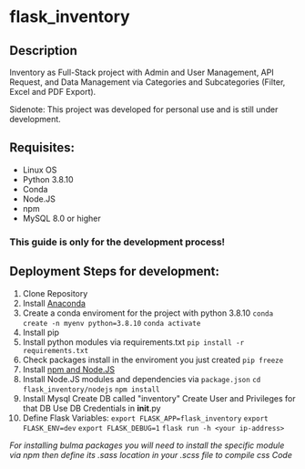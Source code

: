 # flask_inventory

## Description

Inventory as Full-Stack project with Admin and User Management, API Request, and Data Management via Categories and Subcategories (Filter, Excel and PDF Export).

Sidenote: This project was developed for personal use and is still under development.

## Requisites:
* Linux OS
* Python 3.8.10
* Conda
* Node.JS
* npm
* MySQL 8.0 or higher

### This guide is only for the development process!
## Deployment Steps for development:

1. Clone Repository
2. Install [Anaconda](https://docs.continuum.io/free/anaconda/install/linux/) 
3. Create a conda enviroment for the project with python 3.8.10
    `conda create -n myenv python=3.8.10`
    `conda activate`
4. Install pip
5. Install python modules via requirements.txt
    `pip install -r requirements.txt`
6. Check packages install in the enviroment you just created
    `pip freeze`
7. Install [npm and Node.JS](https://www.geeksforgeeks.org/installation-of-node-js-on-linux/)
8. Install Node.JS modules and dependencies via `package.json`
    `cd flask_inventory/nodejs`
    `npm install`
9. Install Mysql
    Create DB called "inventory"
    Create User and Privileges for that DB
    Use DB Credentials in __init__.py
10. Define Flask Variables:
    `export FLASK_APP=flask_inventory`
    `export FLASK_ENV=dev`
    `export FLASK_DEBUG=1`
    `flask run -h <your ip-address>`

*For installing bulma packages you will need to install the specific module via npm then define its .sass location in your .scss file to compile css Code*
